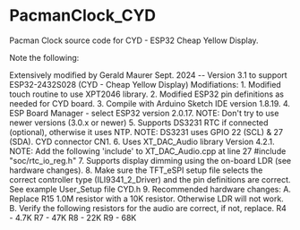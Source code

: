 # PacmanClock_CYD
  Pacman Clock source code for CYD - ESP32 Cheap Yellow Display.
  
  Note the following:
  
  Extensively modified by Gerald Maurer Sept. 2024  --  Version 3.1
   to support ESP32-2432S028 (CYD - Cheap Yellow Display)
      Modifiations:
        1. Modified touch routine to use XPT2046 library.
        2. Modified ESP32 pin definitions as needed for CYD board.
        3. Compile with Arduino Sketch IDE version 1.8.19.
        4. ESP Board Manager - select ESP32 version 2.0.17.
              NOTE: Don't try to use newer versions (3.0.x or newer)
        5. Supports DS3231 RTC if connected (optional), otherwise it uses NTP.
              NOTE: DS3231 uses GPIO 22 (SCL) & 27 (SDA). CYD connector CN1. 
        6. Uses XT_DAC_Audio library Version 4.2.1.
              NOTE: Add the following 'include' to XT_DAC_Audio.cpp at line 27
                  #include "soc/rtc_io_reg.h"
        7. Supports display dimming using the on-board LDR (see hardware changes).
	8. Make sure the TFT_eSPI setup file selects the correct controller type (ILI9341_2_Driver)
		and the pin definitions are correct. See example User_Setup file CYD.h
	9. Recommended hardware changes:
		A. Replace R15 1.0M resistor with a 10K resistor. Otherwise LDR will not work.
		B. Verify the following resistors for the audio are correct, if not, replace.
			R4 - 4.7K
			R7 - 47K
			R8 - 22K
			R9 - 68K
